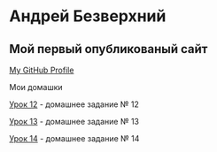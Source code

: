 # Андрей Безверхний
## Мой первый опубликованый сайт
 
[My GitHub Profile](https://github.com/AndreyBezverkhnii "Мой профиль GitHub")          

Мои домашки

[Урок 12](https://andreybezverkhnii.github.io/src/ "Домашка") - домашнее задание № 12

[Урок 13](https://andreybezverkhnii.github.io/lesson_13/ "Домашка") - домашнее задание № 13

[Урок 14](https://andreybezverkhnii.github.io/lesson_14/ "Домашка") - домашнее задание № 14
